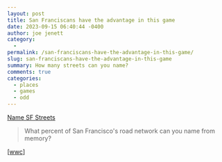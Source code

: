 ```yaml
---
layout: post
title: San Franciscans have the advantage in this game
date: 2023-09-15 06:40:44 -0400
author: joe jenett
category:
  - 
permalink: /san-franciscans-have-the-advantage-in-this-game/
slug: san-franciscans-have-the-advantage-in-this-game
summary: How many streets can you name?
comments: true
categories:
  - places
  - games
  - odd
---
```

<a title="Name SF Streets" href="https://carvin.github.io/sf-street-names/">Name SF Streets</a><blockquote><p>What percent of San Francisco's road network can you name from memory?</p></blockquote>[<a href="https://pinboard.in/u:wwc">wwc</a>]

<a href="https://brid.gy/publish/mastodon"></a>